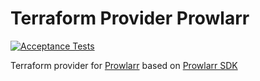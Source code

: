 # Terraform Provider Prowlarr
[![Acceptance Tests](https://github.com/devopsarr/terraform-provider-prowlarr/actions/workflows/test.yml/badge.svg)](https://github.com/devopsarr/terraform-provider-prowlarr/actions/workflows/test.yml)

Terraform provider for [Prowlarr](https://github.com/Prowlarr/Prowlarr) based on [Prowlarr SDK](github.com/devopsarr/prowlarr-go)